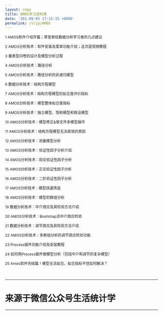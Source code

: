 ```yaml
---
layout: copy
title: AMOS学习资料库
date: '201-08-05 17:15:15 +0800'
permalink: /sljp/AMOS
---
```

<p><span style="font-size: 12px;text-decoration: none;">1 </span><a href="http://mp.weixin.qq.com/s?__biz=MjM5MTI5MDgxOA==&amp;mid=2650098719&amp;idx=1&amp;sn=e13fc4d6eb8bb9667559c48074a36b97&amp;chksm=beb628b289c1a1a495232a28f0bae1af0e583abe7e84932b5bd6a9cc10d19c773376c860e7f2&amp;scene=21#wechat_redirect" target="_blank" style="font-size: 12px;text-decoration: none;"><span style="font-size: 12px;">AMOS软件介绍开篇；草堂君给数据分析学习者的几点建议</span></a><br></p><p><span style="font-size: 12px;text-decoration: none;">2&nbsp;</span><a href="http://mp.weixin.qq.com/s?__biz=MjM5MTI5MDgxOA==&amp;mid=2650098738&amp;idx=1&amp;sn=319fcc4198fbcd36fc30fd1329e27bf0&amp;chksm=beb6289f89c1a189115d96bb0f9bc3114a752f9bf1fed4c9979b2e965322d8e38c60844316de&amp;scene=21#wechat_redirect" target="_blank" style="font-size: 12px;text-decoration: none;"><span style="font-size: 12px;">AMOS分析技术：软件安装及菜单功能介绍；这次是视频教程</span></a><br></p><p><span style="font-size: 12px;text-decoration: none;">3&nbsp;</span><a href="http://mp.weixin.qq.com/s?__biz=MjM5MTI5MDgxOA==&amp;mid=2650099298&amp;idx=1&amp;sn=ffa059289bd90449df7556550222fb66&amp;chksm=beb62acf89c1a3d9d5977cbddf42af6d6b52a26e9873a86ef8e57c0eefca9d15e5eb69be9018&amp;scene=21#wechat_redirect" target="_blank" style="font-size: 12px;text-decoration: none;"><span style="font-size: 12px;">量表型问卷的设计及模型分析过程</span></a></p><p><span style="font-size: 12px;text-decoration: none;">4&nbsp;</span><a href="http://mp.weixin.qq.com/s?__biz=MjM5MTI5MDgxOA==&amp;mid=2650098802&amp;idx=1&amp;sn=c8c228fbba365750228072d391adb7c9&amp;chksm=beb628df89c1a1c98c56aea72bcfefa394d35911060b17d806c67efb1063323f48eab708d231&amp;scene=21#wechat_redirect" target="_blank" style="font-size: 12px;text-decoration: none;"><span style="font-size: 12px;">AMOS分析技术：路径分析</span></a></p><p><span style="font-size: 12px;text-decoration: none;">5&nbsp;</span><a href="http://mp.weixin.qq.com/s?__biz=MjM5MTI5MDgxOA==&amp;mid=2650099067&amp;idx=1&amp;sn=4162efe2038cedb6ce49d62310f4fe1e&amp;chksm=beb629d689c1a0c0708df07b8868a3fd57d2b25d7ea870cb725c09858d1b5e2b1ddb7cae2d91&amp;scene=21#wechat_redirect" target="_blank" style="font-size: 12px;text-decoration: none;"><span style="font-size: 12px;">AMOS分析技术：路径分析的非递归模型</span></a></p><p><span style="font-size: 12px;text-decoration: none;">6&nbsp;</span><a href="http://mp.weixin.qq.com/s?__biz=MjM5MTI5MDgxOA==&amp;mid=2650098733&amp;idx=1&amp;sn=e167414bf13ac91966e468ffe3abdebd&amp;chksm=beb6288089c1a196446b9e0df543ef686caaac381e302cf282e3dc6cb31902adbaaabbca469b&amp;scene=21#wechat_redirect" target="_blank" style="font-size: 12px;text-decoration: none;"><span style="font-size: 12px;">数据分析技术：结构方程模型</span></a><br></p><p><span style="font-size: 12px;text-decoration: none;">7&nbsp;</span><a href="http://mp.weixin.qq.com/s?__biz=MjM5MTI5MDgxOA==&amp;mid=2650098744&amp;idx=1&amp;sn=9b01d5cc867996fd446e69ef056478b2&amp;chksm=beb6289589c1a1835f1012b20a76882aa276aeaa7c6510b4c8eb9935518e58fe8a3e363af320&amp;scene=21#wechat_redirect" target="_blank" style="font-size: 12px;text-decoration: none;"><span style="font-size: 12px;">AMOS分析技术：结构方程模型的拟合度评价指标</span></a><br></p><p><span style="font-size: 12px;text-decoration: none;">8&nbsp;</span><a href="http://mp.weixin.qq.com/s?__biz=MjM5MTI5MDgxOA==&amp;mid=2650098759&amp;idx=1&amp;sn=0099b81e77a2f8b6324e88a5b49773ed&amp;chksm=beb628ea89c1a1fcdb4c068466e6f099e0bd1af0909bbc538aca4247477978b4b52b3b9aa036&amp;scene=21#wechat_redirect" target="_blank" style="font-size: 12px;text-decoration: none;"><span style="font-size: 12px;">AMOS分析技术：模型整体拟合度指标</span></a></p><p><span style="font-size: 12px;text-decoration: none;">9&nbsp;</span><a href="http://mp.weixin.qq.com/s?__biz=MjM5MTI5MDgxOA==&amp;mid=2650098819&amp;idx=1&amp;sn=43d8bf3eb0384b62eed1d5918cb60e42&amp;chksm=beb6282e89c1a138ee0f6df089df582fb22a7ea3e7bb8e70c8de9a364296cd0b03a8290d9f52&amp;scene=21#wechat_redirect" target="_blank" style="font-size: 12px;text-decoration: none;"><span style="font-size: 12px;">AMOS分析技术：独立模型、饱和模型和假设模型</span></a></p><p><span style="font-size: 12px;text-decoration: none;">10&nbsp;</span><a href="http://mp.weixin.qq.com/s?__biz=MjM5MTI5MDgxOA==&amp;mid=2650098836&amp;idx=1&amp;sn=badcd3e14d0231994e2f0383d8ba0039&amp;chksm=beb6283989c1a12f1f60425744011c6348ea25e351f9b9f9b3a9bd4ad6bd25c8cd51583c514e&amp;scene=21#wechat_redirect" target="_blank" style="font-size: 12px;text-decoration: none;"><span style="font-size: 12px;">AMOS分析技术：模型修正&amp;单文件多模型操作</span></a></p><p><span style="font-size: 12px;text-decoration: none;">11&nbsp;</span><a href="http://mp.weixin.qq.com/s?__biz=MjM5MTI5MDgxOA==&amp;mid=2650098775&amp;idx=1&amp;sn=26e6fcfff4f3ab0fec49ca2d588f83a8&amp;chksm=beb628fa89c1a1ecaaeeb58302ca965b15e5c61e437b2eaab747cd9bfe6460f020dd7ebbd77b&amp;scene=21#wechat_redirect" target="_blank" style="font-size: 12px;text-decoration: none;"><span style="font-size: 12px;">AMOS分析技术：结构方程模型无法收敛的原因</span></a></p><p><span style="font-size: 12px;text-decoration: none;">12&nbsp;</span><a href="http://mp.weixin.qq.com/s?__biz=MjM5MTI5MDgxOA==&amp;mid=2650098880&amp;idx=1&amp;sn=146af4aaac62cb2cfb7570cb0002ec5e&amp;chksm=beb6286d89c1a17b834f0eae281a9380f378e1c29a12b459e3611728e0a9da042723c9c576cb&amp;scene=21#wechat_redirect" target="_blank" style="font-size: 12px;text-decoration: none;"><span style="font-size: 12px;">AMOS分析技术：测量模型分析</span></a></p><p><span style="font-size: 12px;text-decoration: none;">13&nbsp;</span><a href="http://mp.weixin.qq.com/s?__biz=MjM5MTI5MDgxOA==&amp;mid=2650098907&amp;idx=1&amp;sn=5edf542dc8b1cb1c4616119bd69821b8&amp;chksm=beb6287689c1a16028452fd2995d6a1f9029b3d8fc088aef0849a93b0f53c2b780715f50a6ab&amp;scene=21#wechat_redirect" target="_blank" style="font-size: 12px;text-decoration: none;"><span style="font-size: 12px;">AMOS分析技术：验证性因子分析介绍</span></a></p><p><span style="font-size: 12px;text-decoration: none;">14&nbsp;</span><a href="http://mp.weixin.qq.com/s?__biz=MjM5MTI5MDgxOA==&amp;mid=2650098924&amp;idx=1&amp;sn=49f10764d1cfd2b23b3ee4bf681cc6b2&amp;chksm=beb6284189c1a15771b7f1bfa673d05db3d47578c4dbe19411791bf0efdba6538b487ff454dd&amp;scene=21#wechat_redirect" target="_blank" style="font-size: 12px;text-decoration: none;"><span style="font-size: 12px;">AMOS分析技术：斜交验证性因子分析</span></a><br></p><p><span style="font-size: 12px;text-decoration: none;">15&nbsp;</span><a href="http://mp.weixin.qq.com/s?__biz=MjM5MTI5MDgxOA==&amp;mid=2650098975&amp;idx=1&amp;sn=81efd0814aec346e565228ae941fabe2&amp;chksm=beb629b289c1a0a40172950307a70a27bb1b7a4577d3a62fdf1fdb6200dec40e7388b326bc0a&amp;scene=21#wechat_redirect" target="_blank" style="font-size: 12px;text-decoration: none;"><span style="font-size: 12px;">AMOS分析技术：正交验证性因子分析</span></a></p><p><span style="font-size: 12px;text-decoration: none;">16&nbsp;</span><a href="http://mp.weixin.qq.com/s?__biz=MjM5MTI5MDgxOA==&amp;mid=2650099013&amp;idx=1&amp;sn=96f767317cdcc6e835e892304561cf8e&amp;chksm=beb629e889c1a0fe4f00358ece2342e374e14d661c13da916ef805c46e6a2e33a25895c695ec&amp;scene=21#wechat_redirect" target="_blank" style="font-size: 12px;text-decoration: none;"><span style="font-size: 12px;">AMOS分析技术：二阶验证性因子分析</span></a></p><p><span style="font-size: 12px;text-decoration: none;">17&nbsp;</span><a href="http://mp.weixin.qq.com/s?__biz=MjM5MTI5MDgxOA==&amp;mid=2650099104&amp;idx=1&amp;sn=907aff94a365474deb1ce0627c6cf6f5&amp;chksm=beb6290d89c1a01b1e436952deb1c3b63d417b26b3b6c31c39ba677895d1ddd1eae5ac83dbaf&amp;scene=21#wechat_redirect" target="_blank" style="font-size: 12px;text-decoration: none;"><span style="font-size: 12px;">AMOS分析技术：模型快速筛选</span></a></p><p><span style="font-size: 12px;text-decoration: none;">18&nbsp;</span><a href="http://mp.weixin.qq.com/s?__biz=MjM5MTI5MDgxOA==&amp;mid=2650098851&amp;idx=1&amp;sn=11062d77bd0b79dd4ea76fca8f5581ee&amp;chksm=beb6280e89c1a118dcd9000655b33dbad3d3d5ed755b074e994013c8dcffc4b69c64d7aae493&amp;scene=21#wechat_redirect" target="_blank" style="font-size: 12px;text-decoration: none;"><span style="font-size: 12px;">AMOS分析技术：模型的群组分析</span></a><br></p><p><span style="font-size: 12px;text-decoration: none;">19&nbsp;</span><a href="http://mp.weixin.qq.com/s?__biz=MjM5MTI5MDgxOA==&amp;mid=2650099140&amp;idx=1&amp;sn=0a90286c563e4b289a473e4541f91be9&amp;chksm=beb6296989c1a07f971bd47618d88a984e3d0a4f1e141521c84804eb921183751f0f7aa3fb57&amp;scene=21#wechat_redirect" target="_blank" style="font-size: 12px;text-decoration: none;"><span style="font-size: 12px;">数据分析技术：中介效应及其检验方法介绍</span></a><br></p><p><span style="font-size: 12px;text-decoration: none;">20&nbsp;</span><a href="http://mp.weixin.qq.com/s?__biz=MjM5MTI5MDgxOA==&amp;mid=2650099192&amp;idx=1&amp;sn=6ac0dd49d0c016378d81c4afc662046f&amp;chksm=beb6295589c1a04363a4f54a69a563b69ea3183867dd08d83103cfa7df14f34a77c9744736be&amp;scene=21#wechat_redirect" target="_blank" style="font-size: 12px;text-decoration: none;"><span style="font-size: 12px;">AMOS分析技术：Bootstrap法中介效应检验</span></a></p><p><span style="font-size: 12px;text-decoration: none;">21&nbsp;</span><a href="http://mp.weixin.qq.com/s?__biz=MjM5MTI5MDgxOA==&amp;mid=2650099172&amp;idx=1&amp;sn=a8697200ea1358f3579b3156d923a05f&amp;chksm=beb6294989c1a05f5082aa1e50e078185a1be0c79d1c8141f3d2d3a660e40027f37de6ec1037&amp;scene=21#wechat_redirect" target="_blank" style="font-size: 12px;text-decoration: none;"><span style="font-size: 12px;">数据分析技术：调节效应及其检验方法介绍</span></a></p><p><span style="font-size: 12px;text-decoration: none;">22&nbsp;</span><a href="http://mp.weixin.qq.com/s?__biz=MjM5MTI5MDgxOA==&amp;mid=2650099335&amp;idx=1&amp;sn=6884204c4d3b63898aeebe508377fe06&amp;chksm=beb62a2a89c1a33c4274a5c01b917d9038e95f987ace79b9623932ed0c001db913fd92f52b28&amp;scene=21#wechat_redirect" target="_blank" style="font-size: 12px;text-decoration: none;"><span style="font-size: 12px;">AMOS分析技术：多群组分析的调节效应检验功能</span></a></p><p><span style="font-size: 12px;text-decoration: none;">23&nbsp;</span><a href="http://mp.weixin.qq.com/s?__biz=MjM5MTI5MDgxOA==&amp;mid=2650099241&amp;idx=1&amp;sn=af676527993c0c71d75cf4576a504d98&amp;chksm=beb62a8489c1a3923f5ff0c2dedfcfbd97224b64850921b179d560b486bfd91cbb399fe0af0d&amp;scene=21#wechat_redirect" target="_blank" style="font-size: 12px;text-decoration: none;"><span style="font-size: 12px;">Process插件功能介绍及安装教程</span></a></p><p><span style="font-size: 12px;text-decoration: none;">24&nbsp;</span><a href="http://mp.weixin.qq.com/s?__biz=MjM5MTI5MDgxOA==&amp;mid=2650099282&amp;idx=1&amp;sn=74ec41ca089dbacd76bc50187125f03c&amp;chksm=beb62aff89c1a3e96994adb13570b1031e6f2a38ea11ce631acf99ead7d2f6c5e5ce15fe47c6&amp;scene=21#wechat_redirect" target="_blank" style="font-size: 12px;text-decoration: none;"><span style="font-size: 12px;">如何用Process插件做模型分析（包括中介和调节的复杂模型）</span></a></p><p><span style="font-size: 12px;text-decoration: none;">25&nbsp;</span><a href="http://mp.weixin.qq.com/s?__biz=MjM5MTI5MDgxOA==&amp;mid=2650099348&amp;idx=1&amp;sn=faeaffcd9a0b6e536b4c2c8f84df9ca4&amp;chksm=beb62a3989c1a32fe82a00f4c4235c6fba6ed9a22f9bdeab8e8dcf5a2572c2737bb6f7917e7d&amp;scene=21#wechat_redirect" target="_blank" style="font-size: 12px;text-decoration: none;"><span style="font-size: 12px;">Amos软件完结篇！模型无法拟合，拟合指标不佳如何解决？</span></a><br></p><p><br></p>

<hr><h1 class="btn btn-info btn-lg">来源于微信公众号生活统计学</h1><hr>

